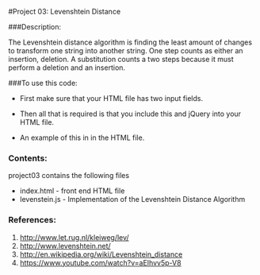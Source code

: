 #Project 03: Levenshtein Distance

###Description:

The Levenshtein distance algorithm is finding the least amount of changes to transform one string into another string. One step counts as either an insertion, deletion. A substitution counts a two steps because it must perform a deletion and an insertion.

###To use this code:
* First make sure that your HTML file has two input fields. 

* Then all that is required is that you include this <script src="levenstien.js"></script> and jQuery into your HTML file.

* An example of this in in the HTML file.

### Contents:
project03 contains the following files
* index.html - front end HTML file 
* levenstein.js - Implementation of the Levenshtein Distance Algorithm

### References:
1. http://www.let.rug.nl/kleiweg/lev/
2. http://www.levenshtein.net/
3. http://en.wikipedia.org/wiki/Levenshtein_distance
4. https://www.youtube.com/watch?v=aEIhvv5p-V8